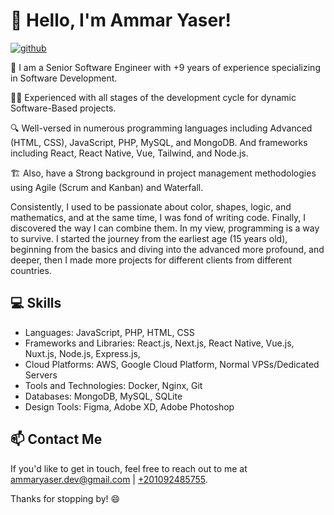 # 👋 Hello, I'm Ammar Yaser! 

[![github](https://img.shields.io/badge/GitHub-000000?style=for-the-badge&logo=GitHub&logoColor=white)](https://github.com/ammarbasuony)

🚀 I am a Senior Software Engineer with +9 years of experience specializing in Software Development.

👨‍💻 Experienced with all stages of the development cycle for dynamic Software-Based projects.

🔍 Well-versed in numerous programming languages including Advanced (HTML, CSS), JavaScript, PHP, MySQL, and MongoDB. And frameworks including React, React Native, Vue, Tailwind, and Node.js.

🏗️ Also, have a Strong background in project management methodologies using Agile (Scrum and Kanban) and Waterfall.

Consistently, I used to be passionate about color, shapes, logic, and mathematics, and at the same time, I was fond of writing code. Finally, I discovered the way I can combine them. In my view, programming is a way to survive. I started the journey from the earliest age (15 years old), beginning from the basics and diving into the advanced more profound, and deeper, then I made more projects for different clients from different countries.

## 💻 Skills
- Languages: JavaScript, PHP, HTML, CSS
- Frameworks and Libraries: React.js, Next.js, React Native, Vue.js, Nuxt.js, Node.js, Express.js, 
- Cloud Platforms: AWS, Google Cloud Platform, Normal VPSs/Dedicated Servers
- Tools and Technologies: Docker, Nginx, Git
- Databases: MongoDB, MySQL, SQLite
- Design Tools: Figma, Adobe XD, Adobe Photoshop



## 📫 Contact Me
If you'd like to get in touch, feel free to reach out to me at [ammaryaser.dev@gmail.com](mailto:ammaryaser.dev@gmail.com) | [+201092485755](tel:+201092485755).

Thanks for stopping by! 😄
